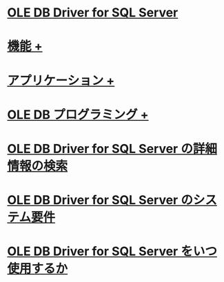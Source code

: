 # [OLE DB Driver for SQL Server](oledb-driver-for-sql-server.md)
# [機能 +](../oledb/features/oledb-driver-for-sql-server-features.md)
# [アプリケーション +](../oledb/applications/building-applications-with-oledb-driver-for-sql-server.md)
# [OLE DB プログラミング +](../oledb/ole-db/oledb-driver-for-sql-server-programming.md)

# [OLE DB Driver for SQL Server の詳細情報の検索](finding-more-oledb-driver-for-sql-server-information.md)
# [OLE DB Driver for SQL Server のシステム要件](system-requirements-for-oledb-driver-for-sql-server.md)
# [OLE DB Driver for SQL Server をいつ使用するか](when-to-use-oledb-driver-for-sql-server.md)
